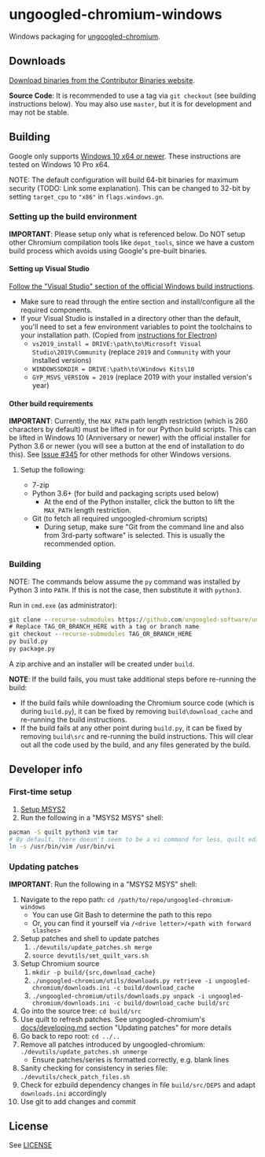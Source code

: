 # ungoogled-chromium-windows

Windows packaging for [ungoogled-chromium](//github.com/Eloston/ungoogled-chromium).

## Downloads

[Download binaries from the Contributor Binaries website](//ungoogled-software.github.io/ungoogled-chromium-binaries/).

**Source Code**: It is recommended to use a tag via `git checkout` (see building instructions below). You may also use `master`, but it is for development and may not be stable.

## Building

Google only supports [Windows 10 x64 or newer](https://chromium.googlesource.com/chromium/src/+/refs/heads/main/docs/windows_build_instructions.md#system-requirements). These instructions are tested on Windows 10 Pro x64.

NOTE: The default configuration will build 64-bit binaries for maximum security (TODO: Link some explanation). This can be changed to 32-bit by setting `target_cpu` to `"x86"` in `flags.windows.gn`.

### Setting up the build environment

**IMPORTANT**: Please setup only what is referenced below. Do NOT setup other Chromium compilation tools like `depot_tools`, since we have a custom build process which avoids using Google's pre-built binaries.

#### Setting up Visual Studio

[Follow the "Visual Studio" section of the official Windows build instructions](https://chromium.googlesource.com/chromium/src/+/refs/heads/main/docs/windows_build_instructions.md#visual-studio).

* Make sure to read through the entire section and install/configure all the required components.
* If your Visual Studio is installed in a directory other than the default, you'll need to set a few environment variables to point the toolchains to your installation path. (Copied from [instructions for Electron](https://electronjs.org/docs/development/build-instructions-windows))
	* `vs2019_install = DRIVE:\path\to\Microsoft Visual Studio\2019\Community` (replace `2019` and `Community` with your installed versions)
	* `WINDOWSSDKDIR = DRIVE:\path\to\Windows Kits\10`
	* `GYP_MSVS_VERSION = 2019` (replace 2019 with your installed version's year)


#### Other build requirements

**IMPORTANT**: Currently, the `MAX_PATH` path length restriction (which is 260 characters by default) must be lifted in for our Python build scripts. This can be lifted in Windows 10 (Anniversary or newer) with the official installer for Python 3.6 or newer (you will see a button at the end of installation to do this). See [Issue #345](https://github.com/Eloston/ungoogled-chromium/issues/345) for other methods for other Windows versions.

1. Setup the following:

    * 7-zip
    * Python 3.6+ (for build and packaging scripts used below)
        * At the end of the Python installer, click the button to lift the `MAX_PATH` length restriction.
    * Git (to fetch all required ungoogled-chromium scripts)
        * During setup, make sure "Git from the command line and also from 3rd-party software" is selected. This is usually the recommended option.

### Building

NOTE: The commands below assume the `py` command was installed by Python 3 into `PATH`. If this is not the case, then substitute it with `python3`.

Run in `cmd.exe` (as administrator):

```cmd
git clone --recurse-submodules https://github.com/ungoogled-software/ungoogled-chromium-windows.git
# Replace TAG_OR_BRANCH_HERE with a tag or branch name
git checkout --recurse-submodules TAG_OR_BRANCH_HERE
py build.py
py package.py
```

A zip archive and an installer will be created under `build`.

**NOTE**: If the build fails, you must take additional steps before re-running the build:

* If the build fails while downloading the Chromium source code (which is during `build.py`), it can be fixed by removing `build\download_cache` and re-running the build instructions.
* If the build fails at any other point during `build.py`, it can be fixed by removing `build\src` and re-running the build instructions. This will clear out all the code used by the build, and any files generated by the build.

## Developer info

### First-time setup

1. [Setup MSYS2](http://www.msys2.org/)
2. Run the following in a "MSYS2 MSYS" shell:

```sh
pacman -S quilt python3 vim tar
# By default, there doesn't seem to be a vi command for less, quilt edit, etc.
ln -s /usr/bin/vim /usr/bin/vi
```

### Updating patches

**IMPORTANT**: Run the following in a "MSYS2 MSYS" shell:

1. Navigate to the repo path: `cd /path/to/repo/ungoogled-chromium-windows`
    * You can use Git Bash to determine the path to this repo
    * Or, you can find it yourself via `/<drive letter>/<path with forward slashes>`
2. Setup patches and shell to update patches
    1. `./devutils/update_patches.sh merge`
    2. `source devutils/set_quilt_vars.sh`
3. Setup Chromium source
    1. `mkdir -p build/{src,download_cache}`
    2. `./ungoogled-chromium/utils/downloads.py retrieve -i ungoogled-chromium/downloads.ini -c build/download_cache`
    3. `./ungoogled-chromium/utils/downloads.py unpack -i ungoogled-chromium/downloads.ini -c build/download_cache build/src`
4. Go into the source tree: `cd build/src`
5. Use quilt to refresh patches. See ungoogled-chromium's [docs/developing.md](https://github.com/Eloston/ungoogled-chromium/blob/master/docs/developing.md#updating-patches) section "Updating patches" for more details
6. Go back to repo root: `cd ../..`
7. Remove all patches introduced by ungoogled-chromium: `./devutils/update_patches.sh unmerge`
    * Ensure patches/series is formatted correctly, e.g. blank lines
8. Sanity checking for consistency in series file: `./devutils/check_patch_files.sh`
9. Check for ezbuild dependency changes in file `build/src/DEPS` and adapt `downloads.ini` accordingly
10. Use git to add changes and commit

## License

See [LICENSE](LICENSE)
